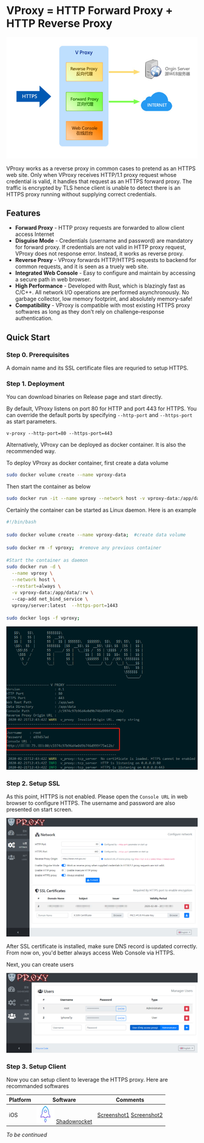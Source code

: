 # VProxy = HTTP Forward Proxy + HTTP Reverse Proxy

![Schema](./doc/schema.jpg)

VProxy works as a reverse proxy in common cases to pretend as an HTTPS web site.
Only when VProxy receives HTTP/1.1 proxy request whose credential is valid, it handles that request as an HTTPS forward proxy.
The traffic is encrypted by TLS hence client is unable to detect there is an HTTPS proxy running without supplying correct credentials.

## Features

* **Forward Proxy** - HTTP proxy requests are forwarded to allow client access Internet
* **Disguise Mode** - Credentials (username and password) are mandatory for forward proxy. If credentials are not valid in HTTP proxy request, VProxy does not response error. Instead, it works as reverse proxy.
* **Reverse Proxy** - VProxy forwards HTTP/HTTPS requests to backend for common requests, and it is seen as a truely web site.
* **Integrated Web Console** - Easy to configure and maintain by accessing a secure path in web browser.
* **High Performance** - Developed with Rust, which is blazingly fast as C/C++. All network I/O operations are performed asynchronously. No garbage collector, low memory footprint, and absolutely memory-safe!
* **Compatibility** - VProxy is compatible with most existing HTTPS proxy softwares as long as they don't rely on challenge–response authentication.


## Quick Start

### Step 0. Prerequisites

A domain name and its SSL certificate files are requried to setup HTTPS.

### Step 1. Deployment

You can download binaries on Release page and start directly.

By default, VProxy listens on port 80 for HTTP and port 443 for HTTPS. 
You can override the default ports by specifying `--http-port` and `--https-port` as start parameters.

```
v-proxy --http-port=80 --https-port=443
```


Alternatively, VProxy can be deployed as docker container. It is also the recommended way.

To deploy VProxy as docker container, first create a data volume
```bash
sudo docker volume create --name vproxy-data
```

Then start the container as below
```bash
sudo docker run -it --name vproxy --network host -v vproxy-data:/app/data/:rw vproxy/server:latest
```

Certainly the container can be started as Linux daemon. Here is an example
```bash
#!/bin/bash

sudo docker volume create --name vproxy-data;  #create data volume

sudo docker rm -f vproxy;  #remove any previous container

#Start the container as daemon
sudo docker run -d \
  --name vproxy \
  --network host \
  --restart=always \
  -v vproxy-data:/app/data/:rw \ 
  --cap-add net_bind_service \
  vproxy/server:latest  --https-port=1443

sudo docker logs -f vproxy;
```

![Start Screen](./doc/startscreen.jpg)



### Step 2. Setup SSL

As this point, HTTPS is not enabled. Please open the `Console URL` in web browser to configure HTTPS. The username and password are also presented on start screen.

![Configuration](./doc/configuration.jpg)

After SSL certificate is installed, make sure DNS record is updated correctly.
From now on, you'd better always access Web Console via HTTPS.

Next, you can create users

![User manager](./doc/manage_user.jpg)


### Step 3. Setup Client

Now you can setup client to leverage the HTTPS proxy. Here are recommanded softwares


| Platform      | Software                                                                                                                                     | Comments                                                                                                                         |
| ------------- |:--------------------------------------------------------------------------------------------------------------------------------------------:| ---------------------------------------------------------------------------------------------------------------------------------|
| iOS           | ![](./doc/shadowrocket.jpg) <a href="https://apps.apple.com/us/app/shadowrocket/id932747118" target="_blank">Shadowrocket</a>                | <a href="doc/shadowrocket_1.jpg" target="_blank">Screenshot1</a>  <a href="doc/shadowrocket_2.jpg" target="_blank">Screenshot2</a> |

_To be continued_